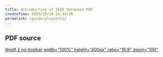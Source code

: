 ```yaml
---
title: Introduction of IEEE Database PDF
createTime: 2025/10/16 14:44:36
permalink: /guide/plcyrhfo1/
---
```


## PDF source

@[pdf 2 no-toolbar width="100%" height="400px" ratio="16:9" zoom="100"](/iel.pdf)

